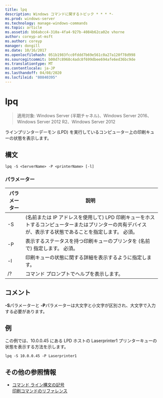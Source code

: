 ```yaml
---
title: lpq
description: Windows コマンドに関するトピック * * * *-
ms.prod: windows-server
ms.technology: manage-windows-commands
ms.topic: article
ms.assetid: bb6abcc4-310a-4fa4-927b-4084b62ca02e vhorne
author: coreyp-at-msft
ms.author: coreyp
manager: dongill
ms.date: 10/16/2017
ms.openlocfilehash: 051b1983fcc0fddd7b69e561c0a27a120f78d998
ms.sourcegitcommit: b00d7c8968c4adc8f699dbee694afe6ed36bc9de
ms.translationtype: MT
ms.contentlocale: ja-JP
ms.lasthandoff: 04/08/2020
ms.locfileid: "80840395"
---
```

# <a name="lpq"></a>lpq

>適用対象: Windows Server (半期チャネル)、Windows Server 2016、Windows Server 2012 R2、Windows Server 2012

ラインプリンターデーモン (LPD) を実行しているコンピューター上の印刷キューの状態を表示します。  

## <a name="syntax"></a>構文  
```  
lpq -S <ServerName> -P <printerName> [-l]  
```  
### <a name="parameters"></a>パラメーター  

|    パラメーター     |                                                                        説明                                                                        |
|------------------|-----------------------------------------------------------------------------------------------------------------------------------------------------------|
| -S <ServerName>  | (名前または IP アドレスを使用して) LPD 印刷キューをホストするコンピューターまたはプリンターの共有デバイスが、表示する状態であることを指定します。 必須。 |
| -P <printerName> |                           表示するステータスを持つ印刷キューのプリンタを (名前で) 指定します。 必須。                           |
|        -l        |                                      印刷キューの状態に関する詳細を表示するように指定します。                                      |
|        /?        |                                                           コマンド プロンプトでヘルプを表示します。                                                            |

## <a name="remarks"></a>コメント  
**-S**パラメーターと **-P**パラメーターは大文字と小文字が区別され、大文字で入力する必要があります。  
## <a name="examples"></a><a name=BKMK_examples></a>例  
この例では、10.0.0.45 にある LPD ホストの Laserprinter1 プリンターキューの状態を表示する方法を示します。  
```  
lpq -S 10.0.0.45 -P Laserprinter1  
```  
## <a name="additional-references"></a>その他の参照情報  
- [コマンド ライン構文の記号](command-line-syntax-key.md)  
[印刷コマンドのリファレンス](print-command-reference.md)  
